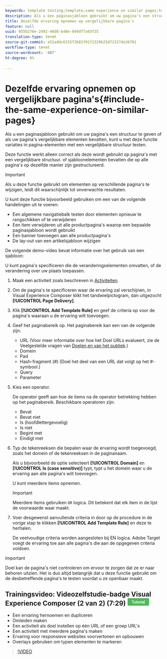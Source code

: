```yaml
---
keywords: template testing;template;same experience on similar pages;template test
description: Als u een paginasjabloon gebruikt om uw pagina's een structuur te geven of als uw pagina's vergelijkbare elementen bevatten, kunt u met deze functie variaties in pagina-elementen met een vergelijkbare structuur testen.
title: Dezelfde ervaring opnemen op vergelijkbare pagina's
feature: null
uuid: 055b276e-2492-40d8-b48e-849dffa93f35
translation-type: tm+mt
source-git-commit: a51addc6155f2681f01f2329b25d72327de36701
workflow-type: tm+mt
source-wordcount: '487'
ht-degree: 0%

---
```



# Dezelfde ervaring opnemen op vergelijkbare pagina&#39;s{#include-the-same-experience-on-similar-pages}

Als u een paginasjabloon gebruikt om uw pagina&#39;s een structuur te geven of als uw pagina&#39;s vergelijkbare elementen bevatten, kunt u met deze functie variaties in pagina-elementen met een vergelijkbare structuur testen.

Deze functie werkt alleen correct als deze wordt gebruikt op pagina&#39;s met een vergelijkbare structuur. of sjabloonelementen bevatten die op alle pagina&#39;s op dezelfde manier zijn gestructureerd.

>[!IMPORTANT]
>
>Als u deze functie gebruikt om elementen op verschillende pagina&#39;s te wijzigen, leidt dit waarschijnlijk tot onverwachte resultaten.

U kunt deze functie bijvoorbeeld gebruiken om een van de volgende handelingen uit te voeren:

* Een algemene navigatiebalk testen door elementen opnieuw te rangschikken of te verwijderen
* Een item verwijderen uit alle productpagina&#39;s waarop een bepaalde paginasjabloon wordt gebruikt
* Een banner toevoegen aan alle productpagina&#39;s
* De lay-out van een artikelsjabloon wijzigen

De volgende demo-video bevat informatie over het gebruik van een sjabloon:

U kunt pagina&#39;s specificeren die de veranderingselementen omvatten, of de verandering over uw plaats toepassen.

1. Maak een activiteit zoals beschreven in [Activiteiten](../../c-activities/activities.md#concept_D317A95A1AB54674BA7AB65C7985BA03).
1. Om de pagina&#39;s te specificeren waar de ervaring zal verschijnen, in Visual Experience Composer klikt het tandwielpictogram, dan uitgezocht **[!UICONTROL Page Delivery]**.
1. Klik **[!UICONTROL Add Template Rule]** en geef de criteria op voor de pagina&#39;s waaraan u de ervaring wilt toevoegen.

1. Geef het paginabereik op. Het paginabereik kan een van de volgende zijn:

   * URL (Voor meer informatie over hoe het Doel URLs evalueert, zie de Veelgestelde vragen van [Doelen en van het publiek](/help/c-target/c-troubleshooting-targets-and-audiences/troubleshooting-targets-and-audiences.md).)
   * Domein
   * Pad
   * Hash-fragment (#) (Doel het deel van een URL dat volgt op het #-symbool.)
   * Query
   * Parameter

1. Kies een operator.

   De operator geeft aan hoe de items na de operator betrekking hebben op het paginabereik. Beschikbare operatoren zijn:

   * Bevat
   * Bevat niet
   * Is (hoofdlettergevoelig)
   * Is niet
   * Begint met
   * Eindigt met

1. Typ de tekenreeksen die bepalen waar de ervaring wordt toegevoegd, zoals het domein of de tekenreeksen in de paginanaam.

   Als u bijvoorbeeld de optie selecteert **[!UICONTROL Domain]** en **[!UICONTROL Is (case sensitive)]** typt, typt u het domein waar u de ervaring aan alle pagina&#39;s wilt toevoegen.

   U kunt meerdere items opnemen.

   >[!IMPORTANT]
   >
   >Meerdere items gebruiken `OR` logica. Dit betekent dat elk item in de lijst de voorwaarde waar maakt.

1. Voer desgewenst aanvullende criteria in door op de procedure in de vorige stap te klikken **[!UICONTROL Add Template Rule]** en deze te herhalen.

   De veelvoudige criteria worden aangesloten bij EN logica. Adobe Target voegt de ervaring toe aan alle pagina&#39;s die aan de opgegeven criteria voldoen.

>[!IMPORTANT]
>
> Doel kan de pagina&#39;s niet controleren om ervoor te zorgen dat ze er naar behoren uitzien. Het is dus altijd belangrijk dat u deze functie gebruikt om de desbetreffende pagina&#39;s te testen voordat u ze openbaar maakt.

## Trainingsvideo: Videozelfstudie-badge Visual Experience Composer (2 van 2) (7:29) ![](/help/assets/tutorial.png)

* Een ervaring hernoemen en dupliceren
* Omleiden maken
* Een activiteit als doel instellen op één URL of een groep URL&#39;s
* Een activiteit met meerdere pagina&#39;s maken
* Ervaring voor responsieve websites voorvertonen en opbouwen
* Overlays gebruiken om typen elementen te markeren

>[!VIDEO](https://video.tv.adobe.com/v/17401)